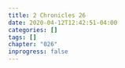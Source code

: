 ```yaml
---
title: 2 Chronicles 26
date: 2020-04-12T12:42:51-04:00
categories: []
tags: []
chapter: "026"
inprogress: false
---
```


